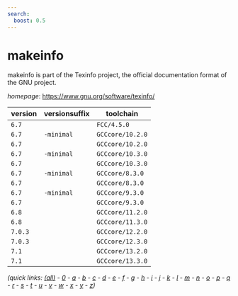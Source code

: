 ```yaml
---
search:
  boost: 0.5
---
```

# makeinfo

makeinfo is part of the Texinfo project, the official documentation format of the GNU project.

*homepage*: <https://www.gnu.org/software/texinfo/>

version | versionsuffix | toolchain
--------|---------------|----------
``6.7`` |  | ``FCC/4.5.0``
``6.7`` | ``-minimal`` | ``GCCcore/10.2.0``
``6.7`` |  | ``GCCcore/10.2.0``
``6.7`` | ``-minimal`` | ``GCCcore/10.3.0``
``6.7`` |  | ``GCCcore/10.3.0``
``6.7`` | ``-minimal`` | ``GCCcore/8.3.0``
``6.7`` |  | ``GCCcore/8.3.0``
``6.7`` | ``-minimal`` | ``GCCcore/9.3.0``
``6.7`` |  | ``GCCcore/9.3.0``
``6.8`` |  | ``GCCcore/11.2.0``
``6.8`` |  | ``GCCcore/11.3.0``
``7.0.3`` |  | ``GCCcore/12.2.0``
``7.0.3`` |  | ``GCCcore/12.3.0``
``7.1`` |  | ``GCCcore/13.2.0``
``7.1`` |  | ``GCCcore/13.3.0``


*(quick links: [(all)](../index.md) - [0](../0/index.md) - [a](../a/index.md) - [b](../b/index.md) - [c](../c/index.md) - [d](../d/index.md) - [e](../e/index.md) - [f](../f/index.md) - [g](../g/index.md) - [h](../h/index.md) - [i](../i/index.md) - [j](../j/index.md) - [k](../k/index.md) - [l](../l/index.md) - [m](../m/index.md) - [n](../n/index.md) - [o](../o/index.md) - [p](../p/index.md) - [q](../q/index.md) - [r](../r/index.md) - [s](../s/index.md) - [t](../t/index.md) - [u](../u/index.md) - [v](../v/index.md) - [w](../w/index.md) - [x](../x/index.md) - [y](../y/index.md) - [z](../z/index.md))*

